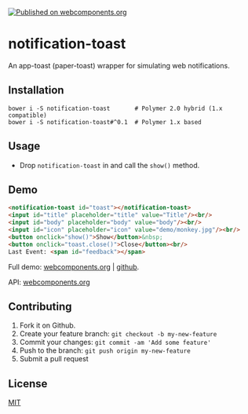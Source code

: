 [![Published on webcomponents.org](https://img.shields.io/badge/webcomponents.org-published-blue.svg)](https://www.webcomponents.org/element/jifalops/notification-toast)

# notification-toast
An app-toast (paper-toast) wrapper for simulating web notifications.

## Installation
```
bower i -S notification-toast       # Polymer 2.0 hybrid (1.x compatible)
bower i -S notification-toast#^0.1  # Polymer 1.x based
```

## Usage
* Drop `notification-toast` in and call the `show()` method.

## Demo
<!--
```
<custom-element-demo height="300">
  <template>
    <script src="../webcomponentsjs/webcomponents-lite.js"></script>
    <link rel="import" href="notification-toast.html">
    <next-code-block></next-code-block>
    <script>
      var toast = document.getElementById('toast');
      var title = document.getElementById('title');
      var body = document.getElementById('body');
      var icon = document.getElementById('icon');
      toast.addEventListener('toast-tap', function() { feedback.innerText = 'on-toast-tap'; });
      toast.addEventListener('toast-cancel', function() { feedback.innerText = 'on-toast-cancel'; });
      function show() {
        toast.show({
          notificationTitle: title.value,
          body: body.value,
          icon: icon.value
        });
      }
    </script>
  </template>
</custom-element-demo>
```
-->

```html
<notification-toast id="toast"></notification-toast>
<input id="title" placeholder="title" value="Title"/><br/>
<input id="body" placeholder="body" value="body"/><br/>
<input id="icon" placeholder="icon" value="demo/monkey.jpg"/><br/>
<button onclick="show()">Show</button>&nbsp;
<button onclick="toast.close()">Close</button><br/>
Last Event: <span id="feedback"></span>
```

Full demo:
[webcomponents.org](https://www.webcomponents.org/element/jifalops/notification-toast/demo/demo/index.html)
| [github](https://jifalops.github.io/notification-toast/components/notification-toast/demo/).

API: [webcomponents.org](https://www.webcomponents.org/element/jifalops/notification-toast/notification-toast)

## Contributing

1. Fork it on Github.
2. Create your feature branch: `git checkout -b my-new-feature`
3. Commit your changes: `git commit -am 'Add some feature'`
4. Push to the branch: `git push origin my-new-feature`
5. Submit a pull request

## License

[MIT](https://opensource.org/licenses/MIT)
